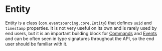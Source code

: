 # Entity

Entity is a class (`com.eventsourcing.core.Entity`) that defines `uuid`
and `timestamp` properties. It is not very useful on its own and is rarely used
by end users, but it is an important building block for [Commands](command.md) and [Events](event.md) and can be often seen in type signatures throughout the API, so the end user should be familiar with it.

